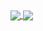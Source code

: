 <a href="https://github.com/Aleksandr232/github-readme-stats">
  <img align="center" src="https://github-readme-stats.vercel.app/api/pin/?username=Aleksandr232&repo=github-readme-stats" />
</a>
<a href="https://github.com/Aleksandr232/convoychat">
  <img align="center" src="https://github-readme-stats.vercel.app/api/pin/?username=Aleksandr232&repo=convoychat" />
</a>